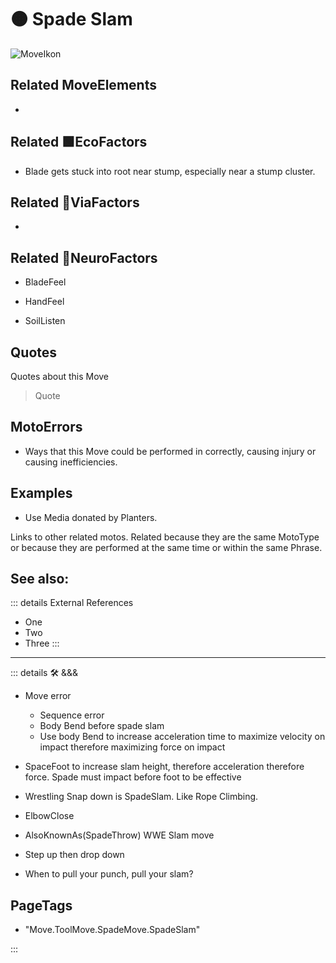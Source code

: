 
# 🟠 <move>Spade Slam</move>

![MoveIkon](/Move/Move_Ikon.png)











## Related <move>MoveElements</move>

-

## Related 🟩<eko>EcoFactors</eko>

- Blade gets stuck into root near stump, especially near a stump cluster.

## Related 🔻<via>ViaFactors</via>

-

## Related 💜<psike>NeuroFactors</psike>

- BladeFeel

- HandFeel

- SoilListen

## Quotes

Quotes about this Move

> Quote

## MotoErrors

- Ways that this Move could be performed in correctly, causing injury or causing inefficiencies.

## Examples

- Use Media donated by Planters.

Links to other related motos. Related because they are the same MotoType or because they are performed at the same time or within the same Phrase.

## See also:

::: details External References

- One
- Two
- Three
:::

---

<!-- =================================================== -->
<!-- =================================================== -->
<!-- =================================================== -->
<!-- =================================================== -->
<!-- =================================================== -->
::: details 🛠 <dev>&&&</dev>



- Move error
    - Sequence error
    - Body Bend before spade slam
    - Use body Bend to increase acceleration time to maximize velocity on impact therefore maximizing force on impact
- SpaceFoot to increase slam height, therefore acceleration therefore force. Spade must impact before foot to be effective
- Wrestling Snap down is SpadeSlam. Like Rope Climbing.



- ElbowClose
- AlsoKnownAs(SpadeThrow)
WWE Slam move
- Step up then drop down
- When to pull your punch, pull your slam?

<h2>PageTags</h2>

- "Move.ToolMove.SpadeMove.SpadeSlam"

:::
